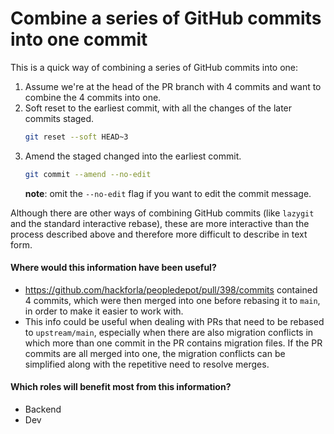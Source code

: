 # Combine a series of GitHub commits into one commit 

This is a quick way of combining a series of GitHub commits into one:

1. Assume we're at the head of the PR branch with 4 commits and want to combine the 4 commits into one.
1. Soft reset to the earliest commit, with all the changes of the later commits staged.
    ```bash
    git reset --soft HEAD~3
    ```
1. Amend the staged changed into the earliest commit.
    ```bash
    git commit --amend --no-edit
    ```
    **note**: omit the `--no-edit` flag if you want to edit the commit message.

Although there are other ways of combining GitHub commits (like `lazygit` and the standard interactive rebase),  these are more interactive than the process described above and therefore more difficult to describe in text form. 

####  Where would this information have been useful?
- https://github.com/hackforla/peopledepot/pull/398/commits contained 4 commits, which were then merged into one before rebasing it to `main`, in order to make it easier to work with.
- This info could be useful when dealing with PRs that need to be rebased to `upstream/main`, especially when there are also migration conflicts in which more than one commit in the PR contains migration files. If the PR commits are all merged into one, the migration conflicts can be simplified along with the repetitive need to resolve merges.

#### Which roles will benefit most from this information?
- Backend
- Dev